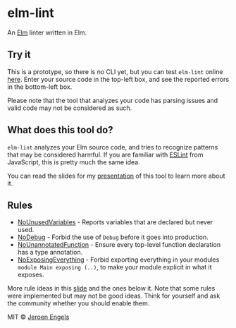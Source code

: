 # elm-lint

An [Elm](http://elm-lang.org/) linter written in Elm.

## Try it

This is a prototype, so there is no CLI yet, but you can test `elm-lint` online [here](https://elm-lint.now.sh).
Enter your source code in the top-left box, and see the reported errors in the bottom-left box.

Please note that the tool that analyzes your code has parsing issues and valid code may not be considered as such.

## What does this tool do?

`elm-lint` analyzes your Elm source code, and tries to recognize patterns that may be considered harmful.
If you are familiar with [ESLint](http://eslint.org/) from JavaScript, this is pretty much the same idea.

You can read the slides for my [presentation](http://slides.com/jeroenengels/elm-lint) of this tool to learn more about it.

## Rules

- [NoUnusedVariables](rules/NoUnusedVariables.md) - Reports variables that are declared but never used.
- [NoDebug](rules/NoDebug.md) - Forbid the use of `Debug` before it goes into production.
- [NoUnannotatedFunction](rules/NoUnannotatedFunction.md) - Ensure every top-level function declaration has a type annotation.
- [NoExposingEverything](rules/no-class.md) - Forbid exporting everything in your modules `module Main exposing (..)`, to make your module explicit in what it exposes.

More rule ideas in this [slide](http://slides.com/jeroenengels/elm-lint#/5/3) and the ones below it.
Note that some rules were implemented but may not be good ideas. Think for yourself and ask the community whether you should enable them.

MIT © [Jeroen Engels](https://github.com/jfmengels)
